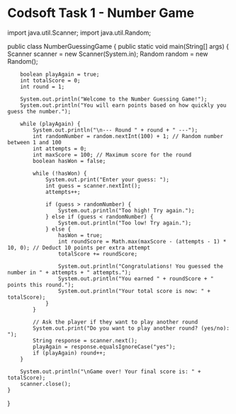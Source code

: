 # Codsoft Task 1 - Number Game 

import java.util.Scanner;
import java.util.Random;

public class NumberGuessingGame {
    public static void main(String[] args) {
        Scanner scanner = new Scanner(System.in);
        Random random = new Random();

        boolean playAgain = true;
        int totalScore = 0;
        int round = 1;

        System.out.println("Welcome to the Number Guessing Game!");
        System.out.println("You will earn points based on how quickly you guess the number.");

        while (playAgain) {
            System.out.println("\n--- Round " + round + " ---");
            int randomNumber = random.nextInt(100) + 1; // Random number between 1 and 100
            int attempts = 0;
            int maxScore = 100; // Maximum score for the round
            boolean hasWon = false;

            while (!hasWon) {
                System.out.print("Enter your guess: ");
                int guess = scanner.nextInt();
                attempts++;

                if (guess > randomNumber) {
                    System.out.println("Too high! Try again.");
                } else if (guess < randomNumber) {
                    System.out.println("Too low! Try again.");
                } else {
                    hasWon = true;
                    int roundScore = Math.max(maxScore - (attempts - 1) * 10, 0); // Deduct 10 points per extra attempt
                    totalScore += roundScore;

                    System.out.println("Congratulations! You guessed the number in " + attempts + " attempts.");
                    System.out.println("You earned " + roundScore + " points this round.");
                    System.out.println("Your total score is now: " + totalScore);
                }
            }

            // Ask the player if they want to play another round
            System.out.print("Do you want to play another round? (yes/no): ");
            String response = scanner.next();
            playAgain = response.equalsIgnoreCase("yes");
            if (playAgain) round++;
        }

        System.out.println("\nGame over! Your final score is: " + totalScore);
        scanner.close();
    }
}